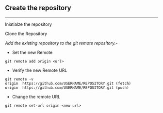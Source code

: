 ## Create the repository
***

Iniatialze the repository


Clone the Repository


_Add the existing repository to the git remote repository._-
- Set the new Remote
```
git remote add origin <url>
```
- Verify the new Remote  URL
```
git remote -v
origin  https://github.com/USERNAME/REPOSITORY.git (fetch)
origin  https://github.com/USERNAME/REPOSITORY.git (push)
```
- Change the remote URL
```
git remote set-url origin <new url>
```
